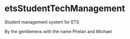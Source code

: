 etsStudentTechManagement
========================

Student management system for ETS

By the gentlemens with the name Phelan and Michael